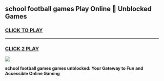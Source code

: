 
## school football games Play Online 👋 Unblocked Games
<h3>
<a href="https://news.freeplayer.one?title=school_football_games&ref=17GH">CLICK TO PLAY</a></h3>
<hr>

<h3>
<a href="https://news.freeplayer.one?title=school_football_games&ref=17GH">CLICK 2 PLAY</a>
  
</h3>

<a href="https://news.freeplayer.one?title=school_football_games&ref=17GH/"><img src="https://clearcache.store/games.png"></a>


**school football games games unblocked: Your Gateway to Fun and Accessible Online Gaming**
